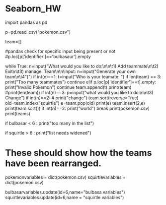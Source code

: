 # Seaborn_HW

import pandas as pd

p=pd.read_csv("pokemon.csv")

team=[]

#pandas check for specific input being present or not
#p.loc[p['identifier']=='bulbasaur'].empty

while True:
    n=input("What would you like to do:\n\n\t1) Add teammate\n\t2) Exit\n\t3) manage: Team\n\n\input: n=input("Generate your own team\n\t4")")
    if int(n)==1:
        t=input("Who is your teamate: ")
        if len(team) == 3:
            print("Too many teammates")
            continue
        elif p.loc[p['identifier']==t].empty:
            print("Invalid Pokemon")
            continue
        team.append(t)
        print(team)
        #print(len(team))
    if int(n)==3:
        p=input("what would you like to do:\n\nt3) Change")
    if int(n)==2:
        # print("change")
        team.sort(reverse=True)
        old=team.index("squirtle")
        e=team.pop(old)
        print(e)
        team.insert(2,e)
        print(team.sort())
    if int(n)==2:
        print("world")
        break
print(pokemon.csv)
print(teams)

if bulbasar < 6 : 
    print("too many in the list")

if squirtle > 6 : 
    print("list needs widened")

# These should show how the teams have been rearranged. 

pokemonvariables = dict(pokemon.csv)
squirtlevariables = dict(pokemon.csv)

bulbasarvariables.update(id=6,name="bulbasa variables")
squirtlevariables.update(id=6,name = "squirtle variables")
